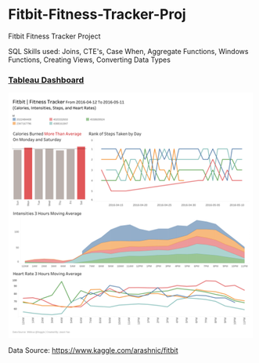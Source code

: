 # Fitbit-Fitness-Tracker-Proj
Fitbit Fitness Tracker Project

SQL Skills used: Joins, CTE's, Case When, Aggregate Functions, Windows Functions, Creating Views, Converting Data Types

### [Tableau Dashboard](https://public.tableau.com/app/profile/jason.yao/viz/FitbitFitnessTracker/Dashboard1)
<img src= "https://github.com/JasonYao3/FitBit-Fitness-Tracker-Proj/blob/main/Fitbit%20Fitness%20Tracker%20Dashboard.png" width="500">

Data Source: https://www.kaggle.com/arashnic/fitbit
